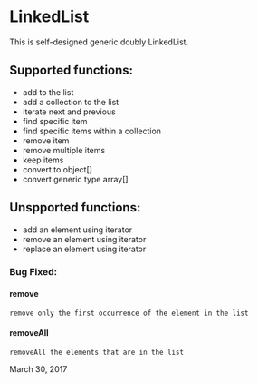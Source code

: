 # LinkedList
This is self-designed generic doubly LinkedList.


## Supported functions:
- add to the list
- add a collection to the list
- iterate next and previous
- find specific item
- find specific items within a collection
- remove item
- remove multiple items
- keep items
- convert to object[]
- convert generic type array[]


## Unspported functions:
- add an element using iterator
- remove an element using iterator 
- replace an element using iterator

### Bug Fixed:
#### remove
```
remove only the first occurrence of the element in the list
```
#### removeAll
```
removeAll the elements that are in the list
```


March 30, 2017